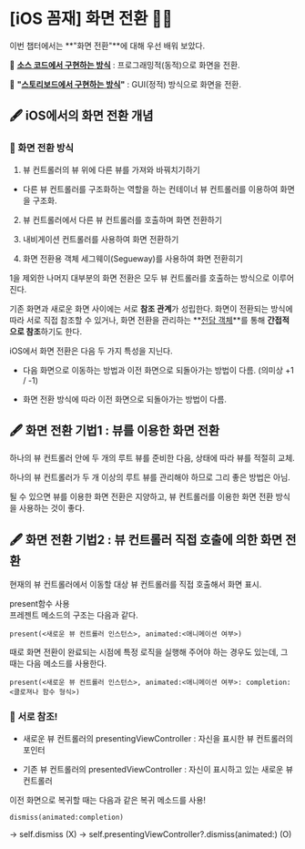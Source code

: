 # [iOS 꼼재] 화면 전환 ✍🏻

이번 챕터에서는 **"화면 전환"**에 대해 우선 배워 보았다.    


📌 **<u>소스 코드에서 구현하는 방식</u>** : 프로그래밍적(동적)으로 화면을 전환.   

📌 **"<u>스토리보드에서 구현하는 방식</u>"** : GUI(정적) 방식으로 화면을 전환.


## 🖋 iOS에서의 화면 전환 개념

### 📌  화면 전환 방식

1) 뷰 컨트롤러의 뷰 위에 다른 뷰를 가져와 바꿔치기하기 

- 다른 뷰 컨트롤러를 구조화하는 역할을 하는 컨테이너 뷰 컨트롤러를 이용하여 화면을 구조화.

2) 뷰 컨트롤러에서 다른 뷰 컨트롤러를 호출하며 화면 전환하기

3) 내비게이션 컨트롤러를 사용하여 화면 전환하기

4) 화면 전환용 객체 세그웨이(Segueway)를 사용하여 화면 전환히기

1을 제외한 나머지 대부분의 화면 전환은 모두 뷰 컨트롤러를 호출하는 방식으로 이루어진다. 

기존 화면과 새로운 화면 사이에는 서로 **참조 관계**가 성립한다. 
화면이 전환되는 방식에 따라 서로 직접 참조할 수 있거나, 화면 전환을 관리하는 **<u>전담 객체</u>**를 통해 **간접적으로 참조**하기도 한다.

iOS에서 화면 전환은 다음 두 가지 특성을 지닌다.

- 다음 화면으로 이동하는 방법과 이전 화면으로 되돌아가는 방법이 다름. (의미상 +1 / -1)

- 화면 전환 방식에 따라 이전 화면으로 되돌아가는 방법이 다름. 



## 🖋 화면 전환 기법1 : 뷰를 이용한 화면 전환

하나의 뷰 컨트롤러 안에 두 개의 루트 뷰를 준비한 다음, 상태에 따라 뷰를 적절히 교체.

하나의 뷰 컨트롤러가 두 개 이상의 루트 뷰를 관리해야 하므로 그리 좋은 방법은 아님.

될 수 있으면 뷰를 이용한 화면 전환은 지양하고, 뷰 컨트롤러를 이용한 화면 전환 방식을 사용하는 것이 좋다.


## 🖋 화면 전환 기법2 : 뷰 컨트롤러 직접 호출에 의한 화면 전환

현재의 뷰 컨트롤러에서 이동할 대상 뷰 컨트롤러를 직접 호출해서 화면 표시.

present함수 사용   
프레젠트 메소드의 구조는 다음과 같다.   

`present(<새로운 뷰 컨트롤러 인스턴스>, animated:<애니메이션 여부>)`

때로 화면 전환이 완료되는 시점에 특정 로직을 실행해 주어야 하는 경우도 있는데, 그 때는 다음 메소드를 사용한다.

`present(<새로운 뷰 컨트롤러 인스턴스>, animated:<애니메이션 여부>: completion: <클로져나 함수 형식>)`

### 📌 서로 참조!

- 새로운 뷰 컨트롤러의 presentingViewController : 자신을 표시한 뷰 컨트롤러의 포인터

- 기존 뷰 컨트롤러의 presentedViewController : 자신이 표시하고 있는 새로운 뷰 컨트롤러


이전 화면으로 복귀할 때는 다음과 같은 복귀 메소드를 사용!

`dismiss(animated:completion)`

→ self.dismiss (X)
→ self.presentingViewController?.dismiss(animated:) (O)
